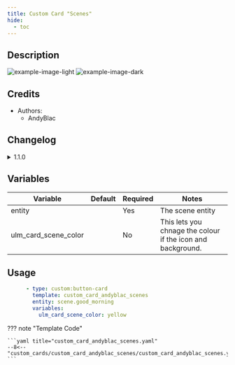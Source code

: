 ```yaml
---
title: Custom Card "Scenes"
hide:
  - toc
---
```

<!-- markdownlint-disable MD046 -->

## Description

![example-image-light](../../assets/img/custom_card_andyblac_person/custom_card_andyblac_scenes_light.png)
![example-image-dark](../../assets/img/custom_card_andyblac_person/custom_card_andyblac_scenes_dark.png)

## Credits

- Authors:
    - AndyBlac

## Changelog

<details>
<summary>1.1.0</summary>
Initial release
</details>

## Variables

| Variable | Default | Required         | Notes             |
|----------|---------|------------------|-------------------|
| entity     |         | Yes | The scene entity |
| ulm_card_scene_color |       | No | This lets you chnage the colour if the icon and background. |

## Usage

```yaml
      - type: custom:button-card
        template: custom_card_andyblac_scenes
        entity: scene.good_morning
        variables:
          ulm_card_scene_color: yellow
```

??? note "Template Code"

    ```yaml title="custom_card_andyblac_scenes.yaml"
    --8<-- "custom_cards/custom_card_andyblac_scenes/custom_card_andyblac_scenes.yaml"
    ```
